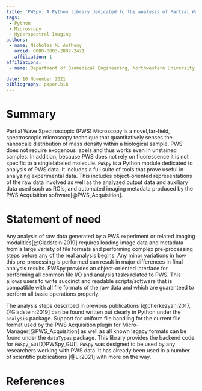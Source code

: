 ```yaml
---
title: 'PWSpy: A Python library dedicated to the analysis of Partial Wave Spectroscopic Microscopy data.'
tags:
 - Python
 - Microscopy
 - Hyperspectral Imaging
authors:
 - name: Nicholas M. Anthony
   orcid: 0000-0003-2882-2471
   affiliation: 1
affiliations:
 - name: Department of Biomedical Engineering, Northwestern University, Evanston, IL, USA.

date: 10 November 2021
bibliography: paper.bib
---
```


# Summary

Partial Wave Spectroscopic (PWS) Microscopy is a novel,far-field, spectroscopic microscopy technique that quantitatively 
senses the nanoscale distribution of mass density within a biological sample. PWS does not require exogenous labels and 
thus works even in unstained samples. In addition, because PWS does not rely on fluorescence it is not specific to a 
singlelabeled molecule. `PWSpy` is a Python module dedicated to analysis of PWS data. It includes a full suite of tools that prove useful in 
analyzing experimental data. This includes object-oriented representations of the raw data involved as well as the analyzed output data and auxiliary data used such as ROIs, and automated imaging metadata produced by the PWS Acquisition software[@PWS_Acquisition].

# Statement of need
Any analysis of raw data generated by a PWS experiment or related imaging modalities[@Gladstein:2019] requires loading image data and metadata from a large variety of file formats and performing complex pre-processing steps before any of the real analysis begins. 
Any minor variations in how this pre-processing is performed can result in major differences in final analysis results. 
PWSpy provides an object-oriented interface for performing all common file I/O and analysis tasks related to PWS. 
This allows users to write succinct and readable scripts/software that is compatible with all file 
formats of the raw data and which are guaranteed to perform all basic operations properly.  

The analysis steps described in previous publications [@cherkezyan:2017, @Gladstein:2019]
can be found written out clearly in Python under the `analysis` package. Support for uniform file handling for 
the current file format used by the PWS Acquisition plugin for Micro-Manager[@PWS_Acquisition] as well as all known legacy formats can 
be found under the `dataTypes` package. This library provides the backend code for `PWSpy_GUI`[@PWSpy_GUI]. `PWSpy` was 
designed to be used by any researchers working with PWS data. It has already been
used in a number of scientific publications [@Li:2021] with more on the way.

# References
